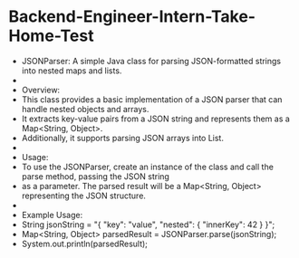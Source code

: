 # Backend-Engineer-Intern-Take-Home-Test

 * JSONParser: A simple Java class for parsing JSON-formatted strings into nested maps and lists.
 *
 * Overview:
 * This class provides a basic implementation of a JSON parser that can handle nested objects and arrays.
 * It extracts key-value pairs from a JSON string and represents them as a Map<String, Object>.
 * Additionally, it supports parsing JSON arrays into List<Object>.
 *
 * Usage:
 * To use the JSONParser, create an instance of the class and call the parse method, passing the JSON string
 * as a parameter. The parsed result will be a Map<String, Object> representing the JSON structure.
 *
 * Example Usage:
 * String jsonString = "{ \"key\": \"value\", \"nested\": { \"innerKey\": 42 } }";
 * Map<String, Object> parsedResult = JSONParser.parse(jsonString);
 * System.out.println(parsedResult);
 
